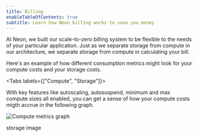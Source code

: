 ```yaml
---
title: Billing
enableTableOfContents: true
subtitle: Learn how Neon billing works to save you money
---
```


At Neon, we built our scale-to-zero billing system to be flexible to the needs of your particular application. Just as we separate storage from compute in our architecture, we separate storage from compute in calculating your bill.

Here's an example of how different consumption metrics might look for your compute costs and your storage costs.

<Tabs labels={["Compute", "Storage"]}>

<TabItem>
With key features like autoscaling, autosuspend, minimum and max compute sizes all enabled, you can get a sense of how your compute costs migth accrue in the following graph.

![Compute metrics graph](/docs/introduction/compute-metrics.png)
</TabItem>

<TabItem>
storage image
</TabItem>



